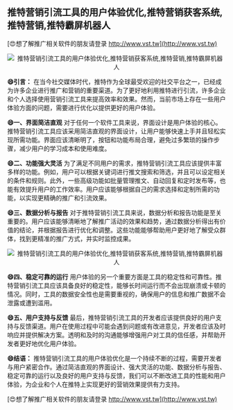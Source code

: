 ## **推特营销引流工具的用户体验优化,推特营销获客系统,推特营销,推特霸屏机器人**

[😍想了解推广相关软件的朋友请登录 http://www.vst.tw](http://www.vst.tw)

 <center><img src="https://vst.tw/MP4/tuiguang/png/5.png" alt="推特营销引流工具的用户体验优化,推特营销获客系统,推特营销,推特霸屏机器人"></center>

**😄引言：**
在当今社交媒体时代，推特作为全球最受欢迎的社交平台之一，已经成为许多企业进行推广和营销的重要渠道。为了更好地利用推特进行引流，许多企业和个人选择使用营销引流工具来提高效率和效果。然而，当前市场上存在一些用户体验方面的问题，需要进行优化以提供更好的用户体验。

**😄一、界面简洁直观**
对于任何一个软件工具来说，界面设计是用户体验的核心。推特营销引流工具应该采用简洁直观的界面设计，让用户能够快速上手并且轻松实现所需功能。界面应该清晰明了，按钮和功能布局合理，避免过多繁琐的操作步骤，减少用户的学习成本和使用难度。

**😄二、功能强大灵活**
为了满足不同用户的需求，推特营销引流工具应该提供丰富多样的功能。例如，用户可以根据关键词进行推文搜索和筛选，并且可以设定相关的条件和规则。此外，一些高级功能如批量管理推文、自动回复和定时发布等，也能有效提升用户的工作效率。用户应该能够根据自己的需求选择和定制所需的功能，以实现更精确的推广和引流效果。

**😄三、数据分析与报告**
对于推特营销引流工具来说，数据分析和报告功能是至关重要的。用户应该能够清晰地了解推广活动的效果和趋势，通过数据分析得出有价值的结论，并根据报告进行优化和调整。这些功能能够帮助用户更好地了解受众群体，找到更精准的推广方式，并实时监控成果。

 <center><img src="https://vst.tw/MP4/tuiguang/png/6.png" alt="推特营销引流工具的用户体验优化,推特营销获客系统,推特营销,推特霸屏机器人"></center>

**😄四、稳定可靠的运行**
用户体验的另一个重要方面是工具的稳定性和可靠性。推特营销引流工具应该具备良好的稳定性，能够长时间运行而不会出现崩溃或卡顿的情况。同时，工具的数据安全性也是需要重视的，确保用户的信息和推广数据不会泄露或遭到滥用。

**😄五、用户支持与反馈**
最后，推特营销引流工具的开发者应该提供良好的用户支持与反馈渠道。用户在使用过程中可能会遇到问题或有改进意见，开发者应该及时响应并提供解决方案。透明和及时的沟通能够增强用户对工具的信任感，并帮助开发者更好地优化用户体验。

**😄结语：**
推特营销引流工具的用户体验优化是一个持续不断的过程，需要开发者与用户紧密合作。通过简洁直观的界面设计、强大灵活的功能、数据分析与报告、稳定可靠的运行以及良好的用户支持与反馈，我们可以不断改进工具的性能和用户体验，为企业和个人在推特上实现更好的营销效果提供有力支持。

[😍想了解推广相关软件的朋友请登录 http://www.vst.tw](http://www.vst.tw)



